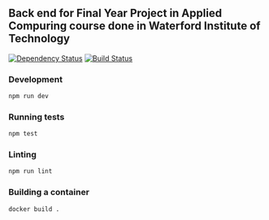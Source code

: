 ## Back end for Final Year Project in Applied Compuring course done in Waterford Institute of Technology

[![Dependency Status](https://david-dm.org/pawelpaszki/FYP_back_end.svg)](https://david-dm.org/pawelpaszki/FYP_back_end) [![Build Status](https://travis-ci.org/pawelpaszki/FYP_back_end.svg?branch=master)](https://travis-ci.org/pawelpaszki/FYP_back_end) 

### Development

```bash
npm run dev
```

### Running tests

```bash
npm test
```

### Linting

```bash
npm run lint
```

### Building a container

```bash
docker build .
```
